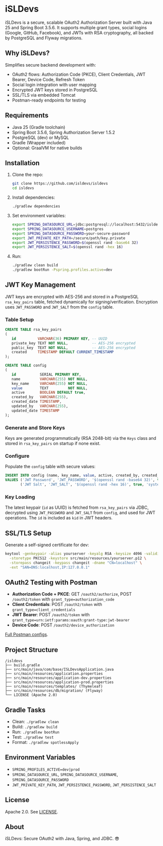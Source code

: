 # iSLDevs
iSLDevs is a secure, scalable OAuth2 Authorization Server built with Java 25 and Spring Boot 3.5.6. It supports multiple grant types, social logins (Google, GitHub, Facebook), and JWTs with RSA cryptography, all backed by PostgreSQL and Flyway migrations.

## Why iSLDevs?
Simplifies secure backend development with:

- OAuth2 flows: Authorization Code (PKCE), Client Credentials, JWT Bearer, Device Code, Refresh Token
- Social login integration with user mapping
- Encrypted JWT keys stored in PostgreSQL
- SSL/TLS via embedded Tomcat
- Postman-ready endpoints for testing

## Requirements

- Java 25 (Gradle toolchain)
- Spring Boot 3.5.6, Spring Authorization Server 1.5.2
- PostgreSQL (dev) or MySQL
- Gradle (Wrapper included)
- Optional: GraalVM for native builds

## Installation
1. Clone the repo:
   ```bash
   git clone https://github.com/isldevs/isldevs
   cd isldevs
   ```
2. Install dependencies:
   ```bash
   ./gradlew dependencies
   ```
3. Set environment variables:
   ```bash
   export SPRING_DATASOURCE_URL=jdbc:postgresql://localhost:5432/isldevs_db
   export SPRING_DATASOURCE_USERNAME=postgres
   export SPRING_DATASOURCE_PASSWORD=your-secure-password
   export JWT_PRIVATE_KEY_PATH=/secure/path/key.private
   export JWT_PERSISTENCE_PASSWORD=$(openssl rand -base64 32)
   export JWT_PERSISTENCE_SALT=$(openssl rand -hex 16)
   ```

4. Run:
   ```bash
   ./gradlew clean build
   ./gradlew bootRun -Pspring.profiles.active=dev
   ```

## JWT Key Management
JWT keys are encrypted with AES-256 and stored in a PostgreSQL `rsa_key_pairs` table, fetched dynamically for signing/verification. Encryption uses `JWT_PASSWORD` and `JWT_SALT` from the `config` table.

### Table Setup
```sql
CREATE TABLE rsa_key_pairs
(
   id          VARCHAR(36) PRIMARY KEY, -- UUID
   private_key TEXT NOT NULL,           -- AES-256 encrypted
   public_key  TEXT NOT NULL,           -- AES-256 encrypted
   created     TIMESTAMP DEFAULT CURRENT_TIMESTAMP
);

CREATE TABLE config
(
   id           SERIAL PRIMARY KEY,
   name         VARCHAR(255) NOT NULL,
   key_name     VARCHAR(255) NOT NULL,
   value        TEXT         NOT NULL,
   active       BOOLEAN DEFAULT true,
   created_by   VARCHAR(255),
   created_date TIMESTAMP,
   updated_by   VARCHAR(255),
   updated_date TIMESTAMP
);
```
### Generate and Store Keys
Keys are generated programmatically (RSA 2048-bit) via the `Keys` class and stored in `rsa_key_pairs` on startup if none exist.

### Configure
Populate the `config` table with secure values:
```sql
INSERT INTO config (name, key_name, value, active, created_by, created_date, updated_by, updated_date)
VALUES ('JWT Password', 'JWT_PASSWORD', '$(openssl rand -base64 32)', true, 'system', CURRENT_TIMESTAMP, 'system', CURRENT_TIMESTAMP),
       ('JWT Salt', 'JWT_SALT', '$(openssl rand -hex 16)', true, 'system', CURRENT_TIMESTAMP, 'system', CURRENT_TIMESTAMP);
```

### Key Loading
The latest keypair (`id` as UUID) is fetched from `rsa_key_pairs` via JDBC, decrypted using `JWT_PASSWORD` and `JWT_SALT` from `config`, and used for JWT operations. The `id` is included as `kid` in JWT headers.

## SSL/TLS Setup
Generate a self-signed certificate for dev:
```bash
keytool -genkeypair -alias yourserver -keyalg RSA -keysize 4096 -validity 365 \
  -storetype PKCS12 -keystore src/main/resources/yourserver.p12 \
  -storepass changeit -keypass changeit -dname "CN=localhost" \
  -ext "SAN=DNS:localhost,IP:127.0.0.1"
```

## OAuth2 Testing with Postman
- **Authorization Code + PKCE**: GET `/oauth2/authorize`, POST `/oauth2/token` with `grant_type=authorization_code`
- **Client Credentials**: POST `/oauth2/token` with `grant_type=client_credentials`
- **JWT Bearer**: POST `/oauth2/token` with `grant_type=urn:ietf:params:oauth:grant-type:jwt-bearer`
- **Device Code**: POST `/oauth2/device_authorization`

[Full Postman configs](https://github.com/isldevs/isldevs/blob/master/docs/postman.md).

## Project Structure
```
/isldevs
├── build.gradle
├── src/main/java/com/base/ISLDevsApplication.java
├── src/main/resources/application.properties
├── src/main/resources/application-dev.properties
├── src/main/resources/application-prod.properties
├── src/main/resources/templates/ (Thymeleaf)
├── src/main/resources/db/migration/ (Flyway)
└── LICENSE (Apache 2.0)
```

## Gradle Tasks
- Clean: `./gradlew clean`
- Build: `./gradlew build`
- Run: `./gradlew bootRun`
- Test: `./gradlew test`
- Format: `./gradlew spotlessApply`

## Environment Variables
- `SPRING_PROFILES_ACTIVE=dev|prod`
- `SPRING_DATASOURCE_URL`, `SPRING_DATASOURCE_USERNAME`, `SPRING_DATASOURCE_PASSWORD`
- `JWT_PRIVATE_KEY_PATH`, `JWT_PERSISTENCE_PASSWORD`, `JWT_PERSISTENCE_SALT`

## License
Apache 2.0. See [LICENSE](LICENSE).
 
## About
iSLDevs: Secure OAuth2 with Java, Spring, and JDBC. 😎